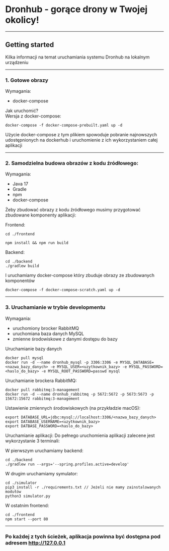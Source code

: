 # Dronhub - gorące drony w Twojej okolicy!

---
## Getting started
Kilka informacji na temat uruchamiania systemu Dronhub na lokalnym urządzeniu

---

### 1. Gotowe obrazy
Wymagania:
- docker-compose

Jak uruchomić?\
Wersja z docker-compose:
```shell
docker-compose -f docker-compose-prebuilt.yaml up -d
```
Użycie docker-compose z tym plikiem spowoduje pobranie najnowszych udostępnionych na dockerhub i uruchomienie z ich wykorzystaniem całej aplikacji

---
### 2. Samodzielna budowa obrazów z kodu źródłowego:

Wymagania:
 - Java 17
 - Gradle
 - npm
 - docker-compose

Żeby zbudować obrazy z kodu źródłowego musimy przygotować zbudowane komponenty aplikacji: 

Frontend:
```shell
cd ./frontend

npm install && npm run build
```

Backend:
```shell
cd ./backend
./gradlew build
```

I uruchamiamy docker-compose który zbuduje obrazy ze zbudowanych komponentów
```shell
docker-compose -f docker-compose-scratch.yaml up -d
```

---
### 3. Uruchamianie w trybie developmentu

Wymagania:
- uruchomiony brocker RabbitMQ
- uruchomiana baza danych MySQL
- zmienne środowiskowe z danymi dostępu do bazy

Uruchamianie bazy danych 
```shell
docker pull mysql
docker run -d --name dronhub_mysql -p 3306:3306 -e MYSQL_DATABASE=<nazwa_bazy_danych> -e MYSQL_USER=<uzytkownik_bazy> -e MYSQL_PASSWORD=<haslo_do_bazy> -e MYSQL_ROOT_PASSWORD=passwd mysql
```

Uruchamianie brockera RabbitMQ:
```shell
docker pull rabbitmq:3-management
docker run -d --name dronhub_rabbitmq -p 5672:5672 -p 5673:5673 -p 15672:15672 rabbitmq:3-management
```

Ustawienie zmiennych środowiskowych (na przykładzie macOS):
```shell
export DATABASE_URL=jdbc:mysql://localhost:3306/<nazwa_bazy_danych>
export DATABASE_USERNAME=<uzytkownik_bazy>
export DATBASE_PASSWORD=<haslo_do_bazy>
```

Uruchamianie aplikacji:
Do pełnego uruchomienia aplikacji zalecene jest wykorzystanie 3 terminali:

W pierwszym uruchamiamy backend:
```shell
cd ./backend 
./gradlew run --args='--spring.profiles.active=develop'
```

W drugim uruchamiamy symulator:
```shell
cd ./simulator
pip3 install -r ./requirements.txt // Jeżeli nie mamy zainstalowanych modułów
python3 simulator.py
```


W ostatnim frontend:
```shell
cd ./frontend
npm start --port 80
```

---

### Po każdej z tych ścieżek, aplikacja powinna być dostępna pod adresem http://127.0.0.1
